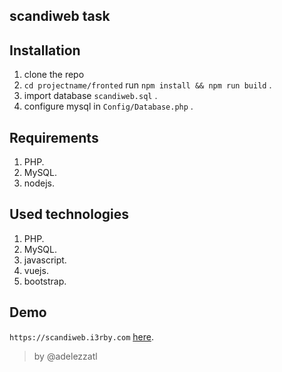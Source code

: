 ##  scandiweb task


## Installation

1. clone the repo
2. `cd projectname/fronted` run `npm install && npm run build` .
3. import database `scandiweb.sql` .
4. configure mysql in `Config/Database.php` .

## Requirements

1. PHP.
2. MySQL.
3. nodejs.

## Used technologies

1. PHP.
2. MySQL.
3. javascript.
4. vuejs.
5. bootstrap.


## Demo

`https://scandiweb.i3rby.com` [here](https://scandiweb.i3rby.com/).

> by @adelezzatl
